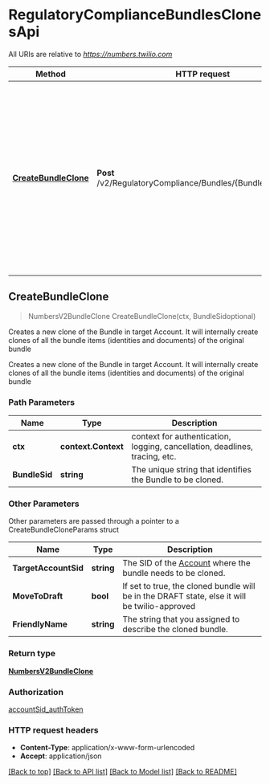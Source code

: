 # RegulatoryComplianceBundlesClonesApi

All URIs are relative to *https://numbers.twilio.com*

Method | HTTP request | Description
------------- | ------------- | -------------
[**CreateBundleClone**](RegulatoryComplianceBundlesClonesApi.md#CreateBundleClone) | **Post** /v2/RegulatoryCompliance/Bundles/{BundleSid}/Clones | Creates a new clone of the Bundle in target Account. It will internally create clones of all the bundle items (identities and documents) of the original bundle



## CreateBundleClone

> NumbersV2BundleClone CreateBundleClone(ctx, BundleSidoptional)

Creates a new clone of the Bundle in target Account. It will internally create clones of all the bundle items (identities and documents) of the original bundle

Creates a new clone of the Bundle in target Account. It will internally create clones of all the bundle items (identities and documents) of the original bundle

### Path Parameters


Name | Type | Description
------------- | ------------- | -------------
**ctx** | **context.Context** | context for authentication, logging, cancellation, deadlines, tracing, etc.
**BundleSid** | **string** | The unique string that identifies the Bundle to be cloned.

### Other Parameters

Other parameters are passed through a pointer to a CreateBundleCloneParams struct


Name | Type | Description
------------- | ------------- | -------------
**TargetAccountSid** | **string** | The SID of the [Account](https://www.twilio.com/docs/iam/api/account) where the bundle needs to be cloned.
**MoveToDraft** | **bool** | If set to true, the cloned bundle will be in the DRAFT state, else it will be twilio-approved
**FriendlyName** | **string** | The string that you assigned to describe the cloned bundle.

### Return type

[**NumbersV2BundleClone**](NumbersV2BundleClone.md)

### Authorization

[accountSid_authToken](../README.md#accountSid_authToken)

### HTTP request headers

- **Content-Type**: application/x-www-form-urlencoded
- **Accept**: application/json

[[Back to top]](#) [[Back to API list]](../README.md#documentation-for-api-endpoints)
[[Back to Model list]](../README.md#documentation-for-models)
[[Back to README]](../README.md)

